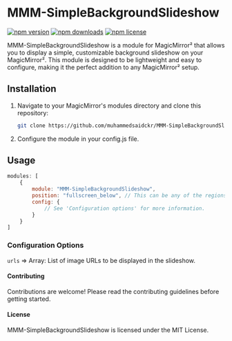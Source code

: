 # MMM-SimpleBackgroundSlideshow
[![npm version](https://badge.fury.io/js/%muhammedsaidckr%2Fmmm-simplebackgroundslideshow.svg)](https://www.npmjs.com/package/@muhammedsaidckr/mmm-simplebackgroundslideshow)
[![npm downloads](https://img.shields.io/npm/dt/%muhammedsaidckr%2Fmmm-simplebackgroundslideshow.svg)](https://www.npmjs.com/package/@muhammedsaidckr/mmm-simplebackgroundslideshow)
[![npm license](https://img.shields.io/npm/l/%muhammedsaidckr%2Fmmm-simplebackgroundslideshow.svg)](https://www.npmjs.com/package/@muhammedsaidckr/mmm-simplebackgroundslideshow)


MMM-SimpleBackgroundSlideshow is a module for MagicMirror² that allows you to display a simple, customizable background slideshow on your MagicMirror². This module is designed to be lightweight and easy to configure, making it the perfect addition to any MagicMirror² setup.

## Installation
1. Navigate to your MagicMirror's modules directory and clone this repository:
    ```bash
    git clone https://github.com/muhammedsaidckr/MMM-SimpleBackgroundSlideshow.git
    ```
2. Configure the module in your config.js file.

## Usage

```js
modules: [
    {
        module: "MMM-SimpleBackgroundSlideshow",
        position: "fullscreen_below", // This can be any of the regions that support background content.
        config: {
            // See 'Configuration options' for more information.
        }
    }
]
```

### Configuration Options

`urls` => Array: List of image URLs to be displayed in the slideshow.
	
#### Contributing

Contributions are welcome! Please read the contributing guidelines before getting started.

#### License
MMM-SimpleBackgroundSlideshow is licensed under the MIT License.



